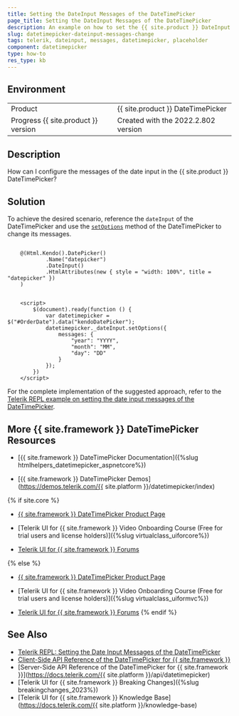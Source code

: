 ```yaml
---
title: Setting the DateInput Messages of the DateTimePicker
page_title: Setting the DateInput Messages of the DateTimePicker
description: An example on how to set the {{ site.product }} DateInput messages of the DateTimePicker.
slug: datetimepicker-dateinput-messages-change
tags: telerik, dateinput, messages, datetimepicker, placeholder
component: datetimepicker
type: how-to
res_type: kb
---
```


## Environment

<table>
 <tr>
  <td>Product</td>
  <td>{{ site.product }} DateTimePicker</td>
 </tr>
 <tr>
  <td>Progress {{ site.product }} version</td>
  <td>Created with the 2022.2.802 version</td>
 </tr>
</table>

## Description

How can I configure the messages of the date input in the {{ site.product }} DateTimePicker?

## Solution

To achieve the desired scenario, reference the `dateInput` of the DateTimePicker and use the [`setOptions`](https://docs.telerik.com/kendo-ui/api/javascript/ui/datetimepicker/methods/setoptions) method of the DateTimePicker to change its messages. 


```Razor Index.cshtml

    @(Html.Kendo().DatePicker()
            .Name("datepicker")
            .DateInput()
            .HtmlAttributes(new { style = "width: 100%", title = "datepicker" })
    )

```
```JS script.js

    <script>
        $(document).ready(function () {
            var datetimepicker = $("#OrderDate").data("kendoDatePicker");
            datetimepicker._dateInput.setOptions({
                messages: {
                    "year": "YYYY",
                    "month": "MM",
                    "day": "DD"
                }
            });
        })
    </script>

```

For the complete implementation of the suggested approach, refer to the [Telerik REPL example on setting the date input messages of the DateTimePicker](https://netcorerepl.telerik.com/cwPlmlFH31nEdqv650).


## More {{ site.framework }} DateTimePicker Resources

* [{{ site.framework }} DateTimePicker Documentation]({%slug htmlhelpers_datetimepicker_aspnetcore%})

* [{{ site.framework }} DateTimePicker Demos](https://demos.telerik.com/{{ site.platform }}/datetimepicker/index)

{% if site.core %}
* [{{ site.framework }} DateTimePicker Product Page](https://www.telerik.com/aspnet-core-ui/date-and-time-pickers)

* [Telerik UI for {{ site.framework }} Video Onboarding Course (Free for trial users and license holders)]({%slug virtualclass_uiforcore%})

* [Telerik UI for {{ site.framework }} Forums](https://www.telerik.com/forums/aspnet-core-ui)

{% else %}
* [{{ site.framework }} DateTimePicker Product Page](https://www.telerik.com/aspnet-mvc/datetimepicker)

* [Telerik UI for {{ site.framework }} Video Onboarding Course (Free for trial users and license holders)]({%slug virtualclass_uiformvc%})

* [Telerik UI for {{ site.framework }} Forums](https://www.telerik.com/forums/aspnet-mvc)
{% endif %}

## See Also

* [Telerik REPL: Setting the Date Input Messages of the DateTimePicker](https://netcorerepl.telerik.com/cwPlmlFH31nEdqv650)
* [Client-Side API Reference of the DateTimePicker for {{ site.framework }}](https://docs.telerik.com/kendo-ui/api/javascript/ui/datetimepicker)
* [Server-Side API Reference of the DateTimePicker for {{ site.framework }}](https://docs.telerik.com/{{ site.platform }}/api/datetimepicker)
* [Telerik UI for {{ site.framework }} Breaking Changes]({%slug breakingchanges_2023%})
* [Telerik UI for {{ site.framework }} Knowledge Base](https://docs.telerik.com/{{ site.platform }}/knowledge-base)
